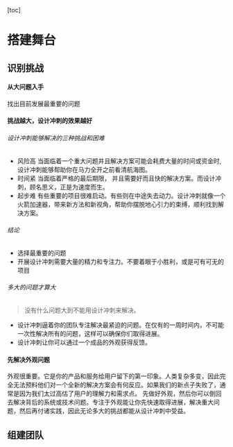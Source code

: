 [toc]
# 搭建舞台



## 识别挑战
#### 从大问题入手
找出目前发展最重要的问题
#### 挑战越大，设计冲刺的效果越好
###### 设计冲刺能够解决的三种挑战和困难
- 风险高
当面临着一个重大问题并且解决方案可能会耗费大量的时间或资金时, 设计冲刺能够帮助你在马力全开之前看清航海图。
- 时间紧
当面临着严格的最后期限， 并且需要好而且快的解决方案。而设计冲刺，顾名思义，正是为速度而生。
- 起步难
有些重要的项目很难启动。有些则在中途失去动力。设计冲刺就像一个火箭加速器，带来新方法和新视角，帮助你摆脱地心引力的束缚，顺利找到解决方案。
###### 结论
- 选择最重要的问题
- 开展设计冲刺需要大量的精力和专注力。不要着眼于小胜利，或是可有可无的项目
###### 多大的问题才算大
> 没有什么问题大到不能用设计冲刺来解决。
- 设计冲刺逼着你的团队专注解决最紧迫的问题。在仅有的一周时间内，不可能一次性解决所有的问题，这样可以确保你们取得进展。
- 设计冲刺让你可以通过一个成品的外观获得反馈。
#### 先解决外观问题
外观很重要。它是你的产品和服务给用户留下的第一印象。人类复杂多变，因此完全无法预料他们对一个全新的解决方案会有何反应。如果我们的新点子失败了，通常是因为我们太过高估了用户的理解力和需求点。
先做好外观，然后你可以倒回去解决背后的系统或技术问题。专注于外观能让你先快速取得进展，解决重大问题，然后再付诸实践，因此无论多大的挑战都能从设计冲刺中受益。



## 组建团队